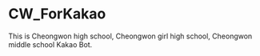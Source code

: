 # CW_ForKakao
This is Cheongwon high school, Cheongwon girl high school, Cheongwon middle school Kakao Bot.